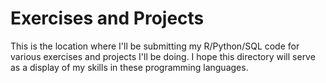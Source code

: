 # Exercises and Projects

This is the location where I'll be submitting my R/Python/SQL code for various exercises and projects I'll be doing.
I hope this directory will serve as a display of my skills in these programming languages.
